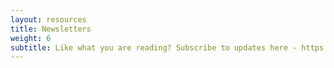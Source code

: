 ```yaml
---
layout: resources
title: Newsletters
weight: 6
subtitle: Like what you are reading? Subscribe to updates here - https://bit.ly/O2-News
---
```

